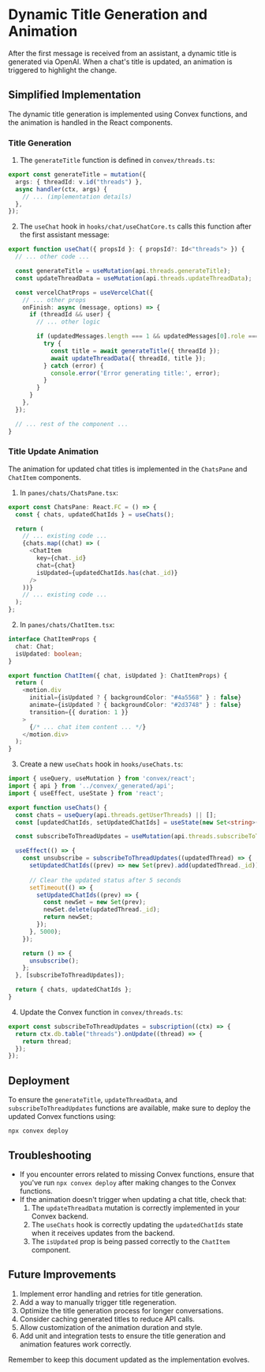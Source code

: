 # Dynamic Title Generation and Animation

After the first message is received from an assistant, a dynamic title is generated via OpenAI. When a chat's title is updated, an animation is triggered to highlight the change.

## Simplified Implementation

The dynamic title generation is implemented using Convex functions, and the animation is handled in the React components.

### Title Generation

1. The `generateTitle` function is defined in `convex/threads.ts`:

```typescript
export const generateTitle = mutation({
  args: { threadId: v.id("threads") },
  async handler(ctx, args) {
    // ... (implementation details)
  },
});
```

2. The `useChat` hook in `hooks/chat/useChatCore.ts` calls this function after the first assistant message:

```typescript
export function useChat({ propsId }: { propsId?: Id<"threads"> }) {
  // ... other code ...

  const generateTitle = useMutation(api.threads.generateTitle);
  const updateThreadData = useMutation(api.threads.updateThreadData);

  const vercelChatProps = useVercelChat({
    // ... other props
    onFinish: async (message, options) => {
      if (threadId && user) {
        // ... other logic

        if (updatedMessages.length === 1 && updatedMessages[0].role === 'assistant') {
          try {
            const title = await generateTitle({ threadId });
            await updateThreadData({ threadId, title });
          } catch (error) {
            console.error('Error generating title:', error);
          }
        }
      }
    },
  });

  // ... rest of the component ...
}
```

### Title Update Animation

The animation for updated chat titles is implemented in the `ChatsPane` and `ChatItem` components.

1. In `panes/chats/ChatsPane.tsx`:

```typescript
export const ChatsPane: React.FC = () => {
  const { chats, updatedChatIds } = useChats();

  return (
    // ... existing code ...
    {chats.map((chat) => (
      <ChatItem
        key={chat._id}
        chat={chat}
        isUpdated={updatedChatIds.has(chat._id)}
      />
    ))}
    // ... existing code ...
  );
};
```

2. In `panes/chats/ChatItem.tsx`:

```typescript
interface ChatItemProps {
  chat: Chat;
  isUpdated: boolean;
}

export function ChatItem({ chat, isUpdated }: ChatItemProps) {
  return (
    <motion.div
      initial={isUpdated ? { backgroundColor: "#4a5568" } : false}
      animate={isUpdated ? { backgroundColor: "#2d3748" } : false}
      transition={{ duration: 1 }}
    >
      {/* ... chat item content ... */}
    </motion.div>
  );
}
```

3. Create a new `useChats` hook in `hooks/useChats.ts`:

```typescript
import { useQuery, useMutation } from 'convex/react';
import { api } from '../convex/_generated/api';
import { useEffect, useState } from 'react';

export function useChats() {
  const chats = useQuery(api.threads.getUserThreads) || [];
  const [updatedChatIds, setUpdatedChatIds] = useState(new Set<string>());

  const subscribeToThreadUpdates = useMutation(api.threads.subscribeToThreadUpdates);

  useEffect(() => {
    const unsubscribe = subscribeToThreadUpdates((updatedThread) => {
      setUpdatedChatIds((prev) => new Set(prev).add(updatedThread._id));
      
      // Clear the updated status after 5 seconds
      setTimeout(() => {
        setUpdatedChatIds((prev) => {
          const newSet = new Set(prev);
          newSet.delete(updatedThread._id);
          return newSet;
        });
      }, 5000);
    });

    return () => {
      unsubscribe();
    };
  }, [subscribeToThreadUpdates]);

  return { chats, updatedChatIds };
}
```

4. Update the Convex function in `convex/threads.ts`:

```typescript
export const subscribeToThreadUpdates = subscription((ctx) => {
  return ctx.db.table("threads").onUpdate((thread) => {
    return thread;
  });
});
```

## Deployment

To ensure the `generateTitle`, `updateThreadData`, and `subscribeToThreadUpdates` functions are available, make sure to deploy the updated Convex functions using:

```
npx convex deploy
```

## Troubleshooting

- If you encounter errors related to missing Convex functions, ensure that you've run `npx convex deploy` after making changes to the Convex functions.
- If the animation doesn't trigger when updating a chat title, check that:
  1. The `updateThreadData` mutation is correctly implemented in your Convex backend.
  2. The `useChats` hook is correctly updating the `updatedChatIds` state when it receives updates from the backend.
  3. The `isUpdated` prop is being passed correctly to the `ChatItem` component.

## Future Improvements

1. Implement error handling and retries for title generation.
2. Add a way to manually trigger title regeneration.
3. Optimize the title generation process for longer conversations.
4. Consider caching generated titles to reduce API calls.
5. Allow customization of the animation duration and style.
6. Add unit and integration tests to ensure the title generation and animation features work correctly.

Remember to keep this document updated as the implementation evolves.